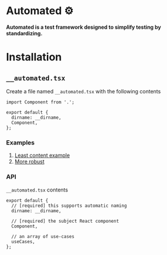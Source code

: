 # Automated ⚙️

**Automated is a test framework designed to simplify testing by standardizing.**

# Installation

## `__automated.tsx`

Create a file named `__automated.tsx` with the following contents

```tsx
import Component from '.';

export default {
  dirname: __dirname,
  Component,
};
```

### Examples

1. [Least content example](example/src/components/warning/__automated.tsx)
2. [More robust](example/src/components/button/__automated.tsx)

### API

`__automated.tsx` contents

```tsx
export default {
  // [required] this supports automatic naming
  dirname: __dirname,

  // [required] the subject React component
  Component,

  // an array of use-cases
  useCases,
};
```
